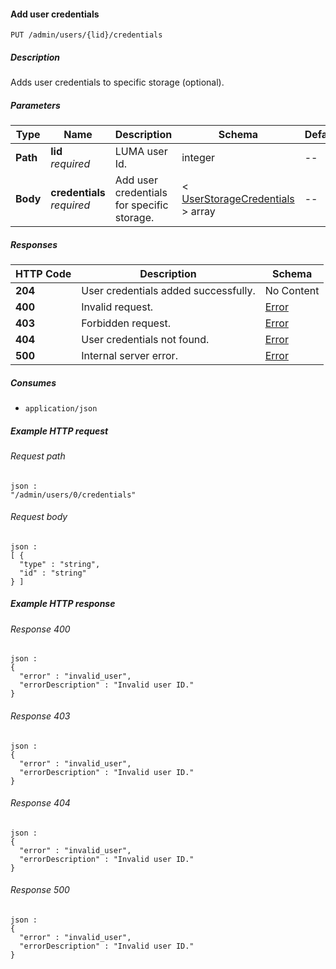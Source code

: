 
<a name="add_user_credentials"></a>
#### Add user credentials
```
PUT /admin/users/{lid}/credentials
```


##### Description
Adds user credentials to specific storage (optional).


##### Parameters

|Type|Name|Description|Schema|Default|
|---|---|---|---|---|
|**Path**|**lid**  <br>*required*|LUMA user Id.|integer|--|
|**Body**|**credentials**  <br>*required*|Add user credentials for specific storage.|< [UserStorageCredentials](../definitions/UserStorageCredentials.md#userstoragecredentials) > array|--|


##### Responses

|HTTP Code|Description|Schema|
|---|---|---|
|**204**|User credentials added successfully.|No Content|
|**400**|Invalid request.|[Error](../definitions/Error.md#error)|
|**403**|Forbidden request.|[Error](../definitions/Error.md#error)|
|**404**|User credentials not found.|[Error](../definitions/Error.md#error)|
|**500**|Internal server error.|[Error](../definitions/Error.md#error)|


##### Consumes

* `application/json`


##### Example HTTP request

###### Request path
```
json :
"/admin/users/0/credentials"
```


###### Request body
```
json :
[ {
  "type" : "string",
  "id" : "string"
} ]
```


##### Example HTTP response

###### Response 400
```
json :
{
  "error" : "invalid_user",
  "errorDescription" : "Invalid user ID."
}
```


###### Response 403
```
json :
{
  "error" : "invalid_user",
  "errorDescription" : "Invalid user ID."
}
```


###### Response 404
```
json :
{
  "error" : "invalid_user",
  "errorDescription" : "Invalid user ID."
}
```


###### Response 500
```
json :
{
  "error" : "invalid_user",
  "errorDescription" : "Invalid user ID."
}
```



